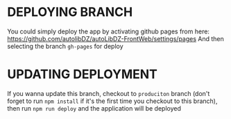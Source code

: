 # DEPLOYING BRANCH
You could simply deploy the app by activating github pages from here:
https://github.com/autolibDZ/autoLibDZ-FrontWeb/settings/pages
And then selecting the branch `gh-pages` for deploy
# UPDATING DEPLOYMENT
If you wanna update this branch, checkout to `produciton` branch (don't forget to run `npm install` if it's the first time you checkout to this branch), then run `npm run deploy` and the application will be deployed
